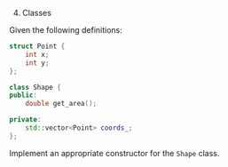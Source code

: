 4. Classes

Given the following definitions:
```c++
struct Point {
    int x;
    int y;
};

class Shape {
public:
    double get_area();

private:
    std::vector<Point> coords_;
};
```

Implement an appropriate constructor for the `Shape` class.
